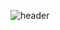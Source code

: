 ![header](https://capsule-render.vercel.app/api?type=waving&color=timeGradient&height=300&section=header&text=🎉%20Welcome%20to%20visit%20Yongmin's%20Github%20👋&fontSize=45)

<!--
**yongminjo/yongminjo** is a ✨ _special_ ✨ repository because its `README.md` (this file) appears on your GitHub profile.

Here are some ideas to get you started:

- 🔭 I’m currently working on ...
- 🌱 I’m currently learning ...
- 👯 I’m looking to collaborate on ...
- 🤔 I’m looking for help with ...
- 💬 Ask me about ...
- 📫 How to reach me: ...
- 😄 Pronouns: ...
- ⚡ Fun fact: ...
-->
